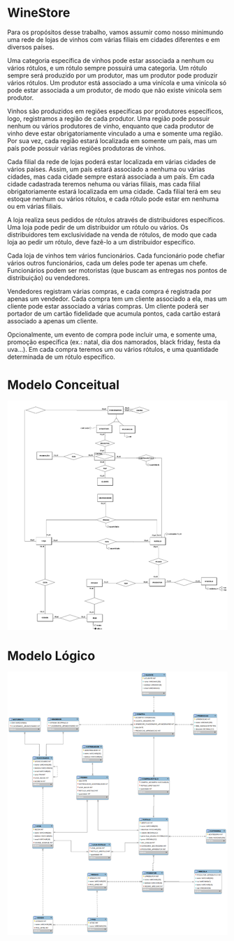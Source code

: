 # WineStore

Para os propósitos desse trabalho, vamos assumir como nosso minimundo uma rede de lojas de vinhos com várias filiais em cidades diferentes e em diversos países.

Uma categoria específica de vinhos pode estar associada a nenhum ou vários rótulos, e um rótulo sempre possuirá uma categoria. Um rótulo sempre será produzido por um produtor, mas um produtor pode produzir vários rótulos. Um produtor está associado a uma vinícola e uma vinícola só pode estar associada a um produtor, de modo que não existe vinícola sem produtor. 

Vinhos são produzidos em regiões específicas por produtores específicos, logo, registramos a região de cada produtor. Uma região pode possuir nenhum ou vários produtores de vinho, enquanto que cada produtor de vinho deve estar obrigatoriamente vinculado a uma e somente uma região. Por sua vez, cada região estará localizada em somente um país, mas um país pode possuir várias regiões produtoras de vinhos.

Cada filial da rede de lojas poderá estar localizada em várias cidades de vários países. Assim, um país estará associado a nenhuma ou várias cidades, mas cada cidade sempre estará associada a um país. Em cada cidade cadastrada teremos nehuma ou várias filiais, mas cada filial obrigatoriamente estará localizada em uma cidade. Cada filial terá em seu estoque nenhum ou vários rótulos, e cada rótulo pode estar em nenhuma ou em várias filiais.

A loja realiza seus pedidos de rótulos através de distribuidores específicos. Uma loja pode pedir de um distribuidor um rótulo ou vários. Os distribuidores tem exclusividade na venda de rótulos, de modo que cada loja ao pedir um rótulo, deve fazê-lo a um distribuidor específico.

Cada loja de vinhos tem vários funcionários. Cada funcionário pode chefiar vários outros funcionários, cada um deles pode ter apenas um chefe. Funcionários podem ser motoristas (que buscam as entregas nos pontos de distribuição) ou vendedores.

Vendedores registram várias compras, e cada compra é registrada por apenas um vendedor. Cada compra tem um cliente associado a ela, mas um cliente pode estar associado a várias compras. Um cliente poderá ser portador de um cartão fidelidade que acumula pontos, cada cartão estará associado a apenas um cliente. 

Opcionalmente, um evento de compra pode incluir uma, e somente uma, promoção específica (ex.: natal, dia dos namorados, black friday, festa da uva...). Em cada compra teremos um ou vários rótulos, e uma quantidade determinada de um rótulo específico.

# Modelo Conceitual

![Conceitual_projeto_v2.png](Conceitual_projeto_v2.png)

# Modelo Lógico

![Logico_projeto.png](Logico_projeto.png)

